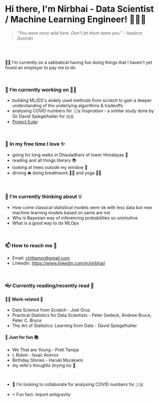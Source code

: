 <!--
**Nirbhai/Nirbhai** is a ✨ _special_ ✨ repository because its `README.md` (this file) appears on your GitHub profile.

Here are some ideas to get you started:

- 🔭 I’m currently working on ...
- 🌱 I’m currently learning ...
- 👯 I’m looking to collaborate on ...
- 🤔 I’m looking for help with ...
- 💬 Ask me about ...
- 📫 How to reach me: ...
- 😄 Pronouns: ...
- ⚡ Fun fact: ...
-->

# Hi there, I'm Nirbhai - Data Scientist / Machine Learning Engineer! 👨🏻‍💻
> _"You were once wild here. 
> Don’t let them tame you." - Isadora Duncan_

<br />
<br />

🤸‍♂️ I’m currently on a sabbatical having fun doing things that I haven't yet found an employer to pay me to do

<br />

### 🔭 I’m currently working on ☝🏻 
  * building ML/DS's widely used methods from scratch to gain a deeper understanding of the underlying algorithms & tradeoffs
  * analysing COVID numbers for 🇮🇳 Inspiration - a similar study done by Sir David Spiegelhalter for 🇬🇧
  * [Project Euler](https://projecteuler.net/about)

<br />

### 🌱 In my free time I love ✨
  * going for long walks in Dhauladhars of lower Himalayas 🚶  
  * reading and all things literary 📚
  * looking at trees outside my window 🌲
  * driving 🚘 doing breathwork 😮‍💨 and yoga 🧘‍♂️

<br />

### 🤔 I'm currently thinking about 💡
  * How come classical statistical models were ok with less data but new machine learning models based on same are not
  * Why is Bayesian way of inferencing probabilities so unintuitive
  * What is a good way to do MLOps

<br />

### 📫 How to reach me 💬 
  * Email: chittamor@gmail.com
  * LinkedIn: https://www.linkedin.com/in/nirbhai/

<br />

### 👓 Currently reading/recently read 📖
#### 👨‍🏫 Work-related 📒
  * Data Science from Scratch - Joel Grus
  * Practical Statistics for Data Scientists - Peter Gedeck, Andrew Bruce, Peter C. Bruce
  * The Art of Statistics: Learning from Data - David Spiegelhalter
#### 🤩 Just for fun 📚
  * We That are Young - Preti Taneja
  * I, Robot - Issac Asimov
  * Birthday Stories - Haruki Murakami
  * my wife's thoughts (trying to) 💭

<br />

- 👯 I’m looking to collaborate for analysing COVID numbers for 🇮🇳

- ⚡ Fun fact: import antigravity

